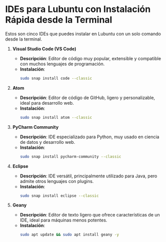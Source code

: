 # IDEs para Lubuntu con Instalación Rápida desde la Terminal

Estos son cinco IDEs que puedes instalar en Lubuntu con un solo comando desde la terminal.

1. **Visual Studio Code (VS Code)**
   - **Descripción**: Editor de código muy popular, extensible y compatible con muchos lenguajes de programación.
   - **Instalación**:
     ```bash
     sudo snap install code --classic
     ```

2. **Atom**
   - **Descripción**: Editor de código de GitHub, ligero y personalizable, ideal para desarrollo web.
   - **Instalación**:
     ```bash
     sudo snap install atom --classic
     ```

3. **PyCharm Community**
   - **Descripción**: IDE especializado para Python, muy usado en ciencia de datos y desarrollo web.
   - **Instalación**:
     ```bash
     sudo snap install pycharm-community --classic
     ```

4. **Eclipse**
   - **Descripción**: IDE versátil, principalmente utilizado para Java, pero admite otros lenguajes con plugins.
   - **Instalación**:
     ```bash
     sudo snap install eclipse --classic
     ```

5. **Geany**
   - **Descripción**: Editor de texto ligero que ofrece características de un IDE, ideal para máquinas menos potentes.
   - **Instalación**:
     ```bash
     sudo apt update && sudo apt install geany -y
     ```
     
